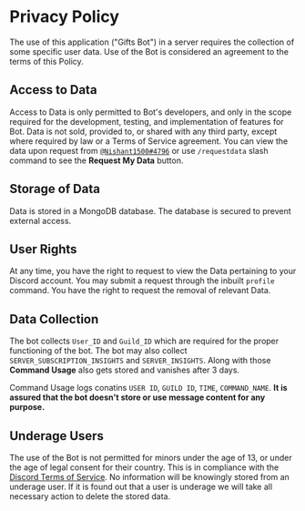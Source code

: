 # Privacy Policy

The use of this application ("Gifts Bot") in a server requires the collection of some specific user data. Use of the Bot is considered an agreement to the terms of this Policy. 

## Access to Data

Access to Data is only permitted to Bot's developers, and only in the scope required for the development, testing, and implementation of features for Bot. Data is not sold, provided to, or shared with any third party, except where required by law or a Terms of Service agreement. You can view the data upon request from [`@Nishant1500#4796`](https://discord.com/users/908563963392958464) or use `/requestdata` slash command to see the **Request My Data** button.

## Storage of Data

Data is stored in a MongoDB database. The database is secured to prevent external access.

## User Rights

At any time, you have the right to request to view the Data pertaining to your Discord account. You may submit a request through the inbuilt `profile` command. You have the right to request the removal of relevant Data.

## Data Collection

The bot collects `User_ID` and `Guild_ID` which are required for the proper functioning of the bot. The bot may also collect `SERVER_SUBSCRIPTION_INSIGHTS` and `SERVER_INSIGHTS`. Along with those **Command Usage** also gets stored and vanishes after 3 days.

Command Usage logs conatins `USER ID`, `GUILD ID`, `TIME`, `COMMAND_NAME`. **It is assured that the bot doesn't store or use message content for any purpose.**

## Underage Users

The use of the Bot is not permitted for minors under the age of 13, or under the age of legal consent for their country. This is in compliance with the [Discord Terms of Service](https://discord.com/terms). No information will be knowingly stored from an underage user. If it is found out that a user is underage we will take all necessary action to delete the stored data.


